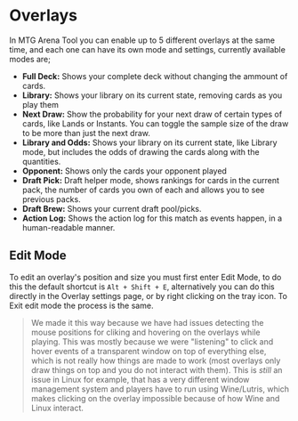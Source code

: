 # Overlays

In MTG Arena Tool you can enable up to 5 different overlays at the same time, and each one can have its own mode and settings, currently available modes are;

- **Full Deck:** Shows your complete deck without changing the ammount of cards.
- **Library:** Shows your library on its current state, removing cards as you play them
- **Next Draw:** Show the probability for your next draw of certain types of cards, like Lands or Instants. You can toggle the sample size of the draw to be more than just the next draw.
- **Library and Odds:** Shows your library on its current state, like Library mode, but includes the odds of drawing the cards along with the quantities.
- **Opponent:** Shows only the cards your opponent played
- **Draft Pick:** Draft helper mode, shows rankings for cards in the current pack, the number of cards you own of each and allows you to see previous packs.
- **Draft Brew:** Shows your current draft pool/picks.
- **Action Log:** Shows the action log for this match as events happen, in a human-readable manner.

## Edit Mode

To edit an overlay's position and size you must first enter Edit Mode, to do this the default shortcut is `Alt + Shift + E`, alternatively you can do this directly in the Overlay settings page, or by right clicking on the tray icon. To Exit edit mode the process is the same.

> We made it this way because we have had issues detecting the mouse positions for cliking and hovering on the overlays while playing. This was mostly because we were "listening" to click and hover events of a transparent window on top of everything else, which is not really how things are made to work (most overlays only draw things on top and you do not interact with them). This is *still* an issue in Linux for example, that has a very different window management system and players have to run using Wine/Lutris, which makes clicking on the overlay impossible because of how Wine and Linux interact.